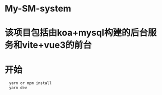 # My-SM-system

# 该项目包括由koa+mysql构建的后台服务和vite+vue3的前台

# 开始

```js
  yarn or npm install
  yarn dev
```
